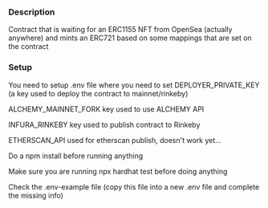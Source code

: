 ### Description

Contract that is waiting for an ERC1155 NFT from OpenSea (actually anywhere) and mints an ERC721 based on some mappings that are set on the contract

### Setup

You need to setup .env file where you need to set DEPLOYER_PRIVATE_KEY (a key used to deploy the contract to mainnet/rinkeby)

ALCHEMY_MAINNET_FORK key used to use ALCHEMY API

INFURA_RINKEBY key used to publish contract to Rinkeby

ETHERSCAN_API used for etherscan publish, doesn't work yet...

Do a npm install before running anything

Make sure you are running npx hardhat test before doing anything

Check the .env-example file (copy this file into a new .env file and complete the missing info)